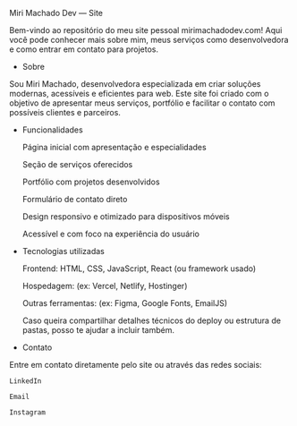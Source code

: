 Miri Machado Dev — Site 

Bem-vindo ao repositório do meu site pessoal mirimachadodev.com!
Aqui você pode conhecer mais sobre mim, meus serviços como desenvolvedora e como entrar em contato para projetos.
- Sobre

Sou Miri Machado, desenvolvedora especializada em criar soluções modernas, acessíveis e eficientes para web. Este site foi criado com o objetivo de apresentar meus serviços, portfólio e facilitar o contato com possíveis clientes e parceiros.
- Funcionalidades

    Página inicial com apresentação e especialidades

    Seção de serviços oferecidos

    Portfólio com projetos desenvolvidos

    Formulário de contato direto

    Design responsivo e otimizado para dispositivos móveis

    Acessível e com foco na experiência do usuário

- Tecnologias utilizadas

    Frontend: HTML, CSS, JavaScript, React (ou framework usado)

    Hospedagem: (ex: Vercel, Netlify, Hostinger)

    Outras ferramentas: (ex: Figma, Google Fonts, EmailJS)

    Caso queira compartilhar detalhes técnicos do deploy ou estrutura de pastas, posso te ajudar a incluir também.

- Contato

Entre em contato diretamente pelo site ou através das redes sociais:

    LinkedIn

    Email

    Instagram



